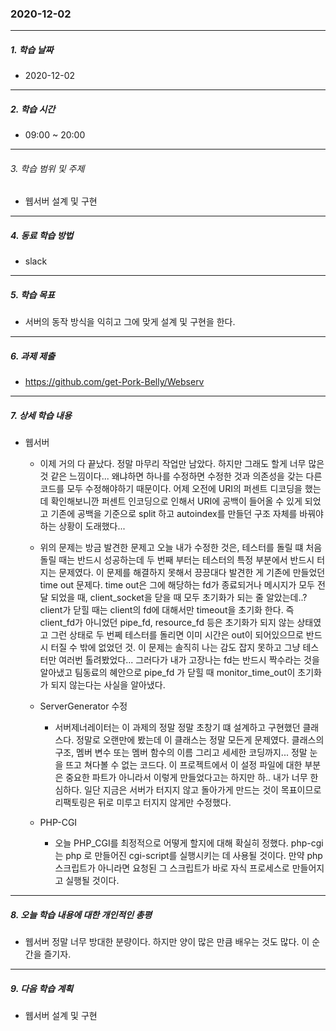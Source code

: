 ### 2020-12-02

-----
##### 1. 학습 날짜
- 2020-12-02

-----
##### 2. 학습 시간
- 09:00 ~ 20:00

-----
###### 3. 학습 범위 및 주제
- 웹서버 설계 및 구현

-----
##### 4. 동료 학습 방법
- slack

-----
##### 5. 학습 목표
- 서버의 동작 방식을 익히고 그에 맞게 설계 및 구현을 한다.

-----
##### 6. 과제 제출
- https://github.com/get-Pork-Belly/Webserv

-----
##### 7. 상세 학습 내용

-  웹서버
    - 이제 거의 다 끝났다. 정말 마무리 작업만 남았다. 하지만 그래도 할게 너무 많은것 같은 느낌이다... 왜냐하면 하나를 수정하면 수정한 것과 의존성을 갖는 다른 코드를 모두 수정해야하기 때문이다. 어제 오전에 URI의 퍼센트 디코딩을 했는데 확인해보니깐 퍼센트 인코딩으로 인해서 URI에 공백이 들어올 수 있게 되었고 기존에 공백을 기준으로 split 하고 autoindex를 만들던 구조 자체를 바꿔야 하는 상황이 도래했다... 
    - 위의 문제는 방금 발견한 문제고 오늘 내가 수정한 것은, 테스터를 돌릴 떄 처음 돌릴 때는 반드시 성공하는데 두 번째 부터는 테스터의 특정 부분에서 반드시 터지는 문제였다. 이 문제를 해결하지 못해서 끙끙대다 발견한 게 기존에 만들었던 time out 문제다. time out은 그에 해당하는 fd가 종료되거나 메시지가 모두 전달 되었을 때, client_socket을 닫을 때 모두 초기화가 되는 줄 알았는데..? client가 닫힐 때는 client의 fd에 대해서만 timeout을 초기화 한다. 즉 client_fd가 아니었던 pipe_fd, resource_fd 등은 초기화가 되지 않는 상태였고 그런 상태로 두 번쩨 테스터를 돌리면 이미 시간은 out이 되어있으므로 반드시 터질 수 밖에 없었던 것. 이 문제는 솔직히 나는 감도 잡지 못하고 그냥 테스터만 여러번 톨려봤었다... 그러다가 내가 고장나는 fd는 반드시 짝수라는 것을 알아냈고 팀동료의 혜안으로 pipe_fd 가 닫힐 때 monitor_time_out이 초기화가 되지 않는다는 사실을  알아냈다.
    - ServerGenerator 수정
        - 서버제너레이터는 이 과제의 정말 정말 초창기 떄 설계하고 구현했던 클래스다. 정말로 오랜만에 봤는데 이 클래스는 정말 모든게 문제였다. 클래스의 구조, 멤버 변수 또는 멤버 함수의 이름 그리고 세세한 코딩까지... 정말 눈을 뜨고 쳐다볼 수 없는 코드다. 이 프로젝트에서 이 설정 파일에 대한 부분은 중요한 파트가 아니라서 이렇게 만들었다고는 하지만 하.. 내가 너무 한심하다. 일단 지금은 서버가 터지지 않고 돌아가게 만드는 것이 목표이므로 리팩토링은 뒤로 미루고 터지지 않게만 수정했다.

    - PHP-CGI
        - 오늘 PHP_CGI를 최정적으로 어떻게 할지에 대해 확실히 정했다. php-cgi는 php 로 만들어진 cgi-script를 실행시키는 데 사용될 것이다. 만약 php 스크립트가 아니라면 요청된 그 스크립트가 바로 자식 프로세스로 만들어지고 실행될 것이다. 
-----

##### 8. 오늘 학습 내용에 대한 개인적인 총평
- 웹서버 정말 너무 방대한 분량이다. 하지만 양이 많은 만큼 배우는 것도 많다. 이 순간을 즐기자.

-----

##### 9. 다음 학습 계획

- 웹서버 설계 및 구현
